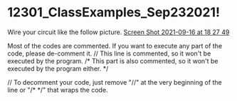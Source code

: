 # 12301_ClassExamples_Sep232021!

Wire your circuit like the follow picture.
[Screen Shot 2021-09-16 at 18 27 49](https://user-images.githubusercontent.com/72721482/133693736-cf59a626-5d1f-46a5-bc43-0c257dccde8c.png)

Most of the codes are commented. If you want to execute any part of the code, please de-comment it.
// This line is commented, so it won't be executed by the program.
/*
  This part is also commented, so it won't be executed by the program either.
*/

// To decomment your code, just remove "//" at the very beginning of the line or "/* */" that wraps the code.
